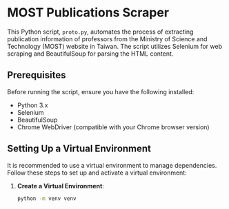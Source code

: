 # MOST Publications Scraper

This Python script, `proto.py`, automates the process of extracting publication information of professors from the Ministry of Science and Technology (MOST) website in Taiwan. The script utilizes Selenium for web scraping and BeautifulSoup for parsing the HTML content.

## Prerequisites

Before running the script, ensure you have the following installed:
- Python 3.x
- Selenium
- BeautifulSoup
- Chrome WebDriver (compatible with your Chrome browser version)

## Setting Up a Virtual Environment

It is recommended to use a virtual environment to manage dependencies. Follow these steps to set up and activate a virtual environment:

1. **Create a Virtual Environment**:
   ```sh
   python -m venv venv

